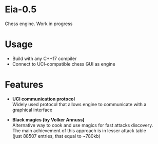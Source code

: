 # Eia-0.5
Chess engine. Work in progress

# Usage
- Build with any C++17 compiler
- Connect to UCI-compatible chess GUI as engine

# Features
- **UCI communication protocol**\
Widely used protocol that allows engine to communicate with a graphical interface

- **Black magics (by Volker Annuss)**\
Alternative way to cook and use magics for fast attacks discovery.\
The main achievement of this approach is in lesser attack table\
(just 88507 entries, that equal to ~780kb)
